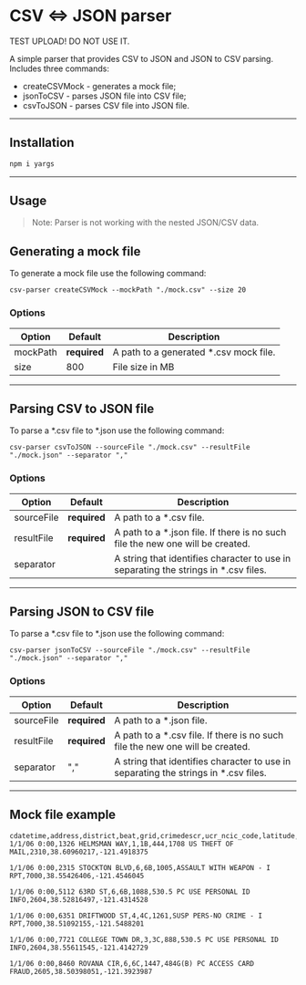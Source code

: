 # CSV <=> JSON parser
TEST UPLOAD! DO NOT USE IT. 

A simple parser that provides CSV to JSON and JSON to CSV parsing. Includes three commands:

- createCSVMock - generates a mock file;
- jsonToCSV - parses JSON file into CSV file;
- csvToJSON - parses CSV file into JSON file. 

---

## Installation

```bash
npm i yargs
```
---

## Usage

> Note: Parser is not working with the nested JSON/CSV data.

## Generating a mock file

To generate a mock file use the following command:

```
csv-parser createCSVMock --mockPath "./mock.csv" --size 20
```

### Options

| Option | Default | Description|
|--------|---------|------------|
| mockPath | **required**  | A path to a generated *.csv mock file. |
| size | 800 | File size in MB | 

---

## Parsing CSV to JSON file

To parse a *.csv file to *.json use the following command:

```
csv-parser csvToJSON --sourceFile "./mock.csv" --resultFile "./mock.json" --separator ","
```

### Options

| Option | Default | Description|
|--------|---------|------------|
| sourceFile | **required**  | A path to a *.csv file. |
| resultFile | **required**  | A path to a *.json file. If there is no such file the new one will be created. | 
| separator  |   | A string that identifies character to use in separating the strings in *.csv files. |

---

## Parsing JSON to CSV file

To parse a *.csv file to *.json use the following command:

```
csv-parser jsonToCSV --sourceFile "./mock.csv" --resultFile "./mock.json" --separator ","
```

### Options

| Option | Default | Description|
|--------|---------|------------|
| sourceFile | **required**   | A path to a *.json file. |
| resultFile | **required**  | A path to a *.csv file. If there is no such file the new one will be created. | 
| separator  | "," | A string that identifies character to use in separating the strings in *.csv files. |

---

## Mock file example 

```
cdatetime,address,district,beat,grid,crimedescr,ucr_ncic_code,latitude,longitude
1/1/06 0:00,1326 HELMSMAN WAY,1,1B,444,1708 US THEFT OF MAIL,2310,38.60960217,-121.4918375

1/1/06 0:00,2315 STOCKTON BLVD,6,6B,1005,ASSAULT WITH WEAPON - I RPT,7000,38.55426406,-121.4546045

1/1/06 0:00,5112 63RD ST,6,6B,1088,530.5 PC USE PERSONAL ID INFO,2604,38.52816497,-121.4314528

1/1/06 0:00,6351 DRIFTWOOD ST,4,4C,1261,SUSP PERS-NO CRIME - I RPT,7000,38.51092155,-121.5488201

1/1/06 0:00,7721 COLLEGE TOWN DR,3,3C,888,530.5 PC USE PERSONAL ID INFO,2604,38.55611545,-121.4142729

1/1/06 0:00,8460 ROVANA CIR,6,6C,1447,484G(B) PC ACCESS CARD FRAUD,2605,38.50398051,-121.3923987

```